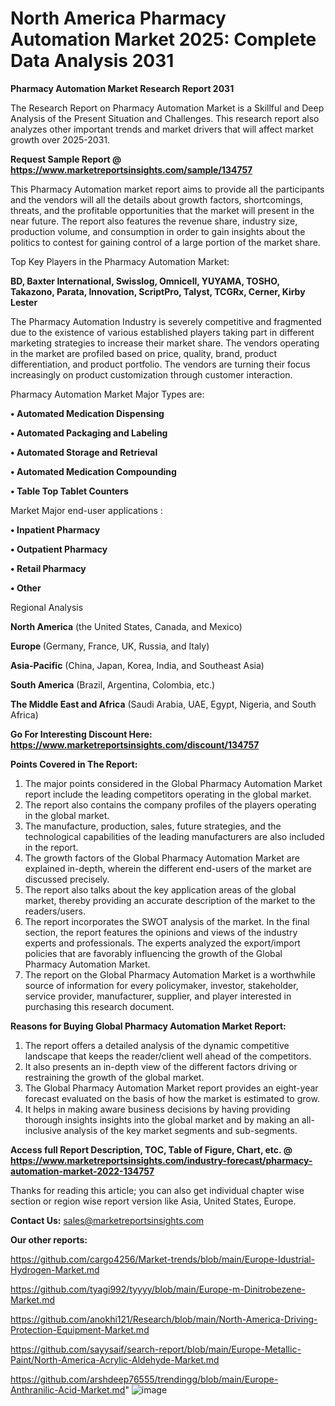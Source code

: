 # North America Pharmacy Automation Market 2025: Complete Data Analysis 2031

<strong>Pharmacy Automation Market Research Report 2031</strong>

The Research Report on Pharmacy Automation Market is a Skillful and Deep Analysis of the Present Situation and Challenges. This research report also analyzes other important trends and market drivers that will affect market growth over 2025-2031.

<strong>Request Sample Report @ <a href=https://www.marketreportsinsights.com/sample/134757>https://www.marketreportsinsights.com/sample/134757</a></strong>

This Pharmacy Automation market report aims to provide all the participants and the vendors will all the details about growth factors, shortcomings, threats, and the profitable opportunities that the market will present in the near future. The report also features the revenue share, industry size, production volume, and consumption in order to gain insights about the politics to contest for gaining control of a large portion of the market share.

Top Key Players in the Pharmacy Automation Market:

<strong>BD, Baxter International, Swisslog, Omnicell, YUYAMA, TOSHO, Takazono, Parata, Innovation, ScriptPro, Talyst, TCGRx, Cerner, Kirby Lester</strong>

The Pharmacy Automation Industry is severely competitive and fragmented due to the existence of various established players taking part in different marketing strategies to increase their market share. The vendors operating in the market are profiled based on price, quality, brand, product differentiation, and product portfolio. The vendors are turning their focus increasingly on product customization through customer interaction.

Pharmacy Automation Market Major Types are:

<strong>• Automated Medication Dispensing

• Automated Packaging and Labeling

• Automated Storage and Retrieval

• Automated Medication Compounding

• Table Top Tablet Counters</strong>

Market Major end-user applications :

<strong>• Inpatient Pharmacy

• Outpatient Pharmacy

• Retail Pharmacy

• Other</strong>

Regional Analysis

</u><strong><b>North America</b></strong> (the United States, Canada, and Mexico)

<strong><b>Europe </b></strong>(Germany, France, UK, Russia, and Italy)

<strong><b>Asia-Pacific</b></strong> (China, Japan, Korea, India, and Southeast Asia)

<strong><b>South America</b></strong> (Brazil, Argentina, Colombia, etc.)

<strong><b>The Middle East and Africa</b></strong> (Saudi Arabia, UAE, Egypt, Nigeria, and South Africa)

<strong>Go For Interesting Discount Here: <a href=https://www.marketreportsinsights.com/discount/134757>https://www.marketreportsinsights.com/discount/134757</a></strong>

<strong>Points Covered in The Report:</strong>
<ol>
  <li>The major points considered in the Global Pharmacy Automation Market report include the leading competitors operating in the global market.</li>
  <li>The report also contains the company profiles of the players operating in the global market.</li>
  <li>The manufacture, production, sales, future strategies, and the technological capabilities of the leading manufacturers are also included in the report.</li>
  <li>The growth factors of the Global Pharmacy Automation Market are explained in-depth, wherein the different end-users of the market are discussed precisely.</li>
  <li>The report also talks about the key application areas of the global market, thereby providing an accurate description of the market to the readers/users.</li>
  <li>The report incorporates the SWOT analysis of the market. In the final section, the report features the opinions and views of the industry experts and professionals. The experts analyzed the export/import policies that are favorably influencing the growth of the Global Pharmacy Automation Market.</li>
  <li>The report on the Global Pharmacy Automation Market is a worthwhile source of information for every policymaker, investor, stakeholder, service provider, manufacturer, supplier, and player interested in purchasing this research document.</li>
</ol>
<strong>Reasons for Buying Global Pharmacy Automation Market Report:</strong>

<ol>
  <li>The report offers a detailed analysis of the dynamic competitive landscape that keeps the reader/client well ahead of the competitors.</li>
  <li>It also presents an in-depth view of the different factors driving or restraining the growth of the global market.</li>
  <li>The Global Pharmacy Automation Market report provides an eight-year forecast evaluated on the basis of how the market is estimated to grow.</li>
  <li>It helps in making aware business decisions by having providing thorough insights insights into the global market and by making an all-inclusive analysis of the key market segments and sub-segments.</li>
</ol>
<strong>Access full Report Description, TOC, Table of Figure, Chart, etc. @ <a href=https://www.marketreportsinsights.com/industry-forecast/pharmacy-automation-market-2022-134757>https://www.marketreportsinsights.com/industry-forecast/pharmacy-automation-market-2022-134757</a></strong>


Thanks for reading this article; you can also get individual chapter wise section or region wise report version like Asia, United States, Europe.

<strong>Contact Us:</strong>
sales@marketreportsinsights.com

<strong>Our other reports:</strong>

<a href=https://github.com/cargo4256/Market-trends/blob/main/Europe-Idustrial-Hydrogen-Market.md>https://github.com/cargo4256/Market-trends/blob/main/Europe-Idustrial-Hydrogen-Market.md</a>

<a href=https://github.com/tyagi992/tyyyy/blob/main/Europe-m-Dinitrobezene-Market.md>https://github.com/tyagi992/tyyyy/blob/main/Europe-m-Dinitrobezene-Market.md</a>

<a href=https://github.com/anokhi121/Research/blob/main/North-America-Driving-Protection-Equipment-Market.md>https://github.com/anokhi121/Research/blob/main/North-America-Driving-Protection-Equipment-Market.md</a>

<a href=https://github.com/sayysaif/search-report/blob/main/Europe-Metallic-Paint/North-America-Acrylic-Aldehyde-Market.md>https://github.com/sayysaif/search-report/blob/main/Europe-Metallic-Paint/North-America-Acrylic-Aldehyde-Market.md</a>

<a href=https://github.com/arshdeep76555/trendingg/blob/main/Europe-Anthranilic-Acid-Market.md>https://github.com/arshdeep76555/trendingg/blob/main/Europe-Anthranilic-Acid-Market.md</a>"
![image](https://github.com/user-attachments/assets/7f6bb3fe-5807-448a-a243-d381a1d37bcd)
